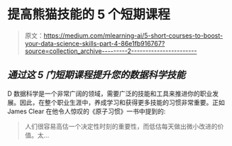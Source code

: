 # 提高熊猫技能的 5 个短期课程

> 原文：<https://medium.com/mlearning-ai/5-short-courses-to-boost-your-data-science-skills-part-4-86e1fb916767?source=collection_archive---------2----------------------->

## *通过这 5 门短期课程提升您的数据科学技能*

D 数据科学是一个非常广阔的领域，需要广泛的技能和工具来推进你的职业发展。因此，在整个职业生涯中，养成学习和获得更多技能的习惯非常重要。正如 James Clear 在他令人惊叹的《原子习惯》一书中提到的:

> 人们很容易高估一个决定性时刻的重要性，而低估每天做出微小改进的价值。太…